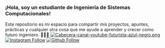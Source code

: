 ### ¡Hola, soy un estudiante de Ingeniería de Sistemas Computacionales!
Este repositorio es mi espacio para compartir mis proyectos, apuntes, prácticas y cualquier otra cosa que me ayude a aprender y crecer como futuro ingeniero. 👋👨‍💻
[![Cabecera-canal-youtube-futurista-azul-negro.png](https://i.postimg.cc/50hjcYLm/Cabecera-canal-youtube-futurista-azul-negro.png)](https://github.com/JavieraAMartinez/EstructuradedatosJavier)
[![Instagram Follow](https://img.shields.io/badge/Instagram-E4405F?style=for-the-badge&logo=instagram&logoColor=white
)](https://Instagram.com/javiermtzmx)
[![Github Follow](https://img.shields.io/badge/GitHub-100000?style=for-the-badge&logo=github&logoColor=white
)](https://github.com/JavieraAMartinez)



<!--
**JavieraAMartinez/JavieraAMartinez** is a ✨ _special_ ✨ repository because its `README.md` (this file) appears on your GitHub profile.

Here are some ideas to get you started:

- 🔭 I’m currently working on ...
- 🌱 I’m currently learning ...
- 👯 I’m looking to collaborate on ...
- 🤔 I’m looking for help with ...
- 💬 Ask me about ...
- 📫 How to reach me: ...
- 😄 Pronouns: ...
- ⚡ Fun fact: ...
-->
